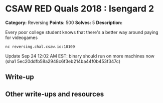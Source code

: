 
# CSAW RED Quals 2018 : Isengard 2

**Category:** Reversing
**Points:** 500
**Solves:** 5
**Description:**

Every poor college student knows that there's a better way around paying for videogames

` nc reversing.chal.csaw.io:10109 `

Update Sep 24 12:02 AM EST: binary should run on more machines now (sha1 5ec20ddfb58a2948c6f3eb214ba44f0b453f347c)

## Write-up

## Other write-ups and resources


